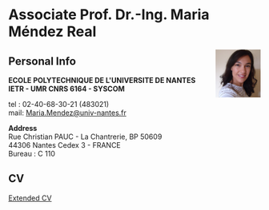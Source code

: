 Associate Prof. Dr.-Ing. Maria Méndez Real
============
<img src="/my_picture.JPG" align=right width=90>

Personal Info
------------

**ECOLE POLYTECHNIQUE DE L'UNIVERSITE DE NANTES**<br/>
**IETR - UMR CNRS 6164 - SYSCOM**

tel : 02-40-68-30-21 (483021)<br/>
mail: Maria.Mendez@univ-nantes.fr

**Address**<br/>
Rue Christian PAUC - La Chantrerie, BP 50609<br/>
44306 Nantes Cedex 3 - FRANCE<br/>
Bureau : C 110

CV
-------

[Extended CV](my_cv.html)

